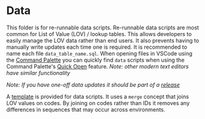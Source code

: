 # Data

This folder is for re-runnable data scripts. Re-runnable data scripts are most common for List of Value (LOV) / lookup tables. This allows developers to easily manage the LOV data rather than end users. It also prevents having to manually write updates each time one is required. It is recommended to name each file `data_table_name.sql`. When opening files in VSCode using the [Command Palette](https://code.visualstudio.com/docs/getstarted/tips-and-tricks#_quick-open) you can quickly find `data` scripts when using the Command Palette's [Quick Open](https://code.visualstudio.com/docs/getstarted/tips-and-tricks#_quick-open) feature. *Note: other modern text editors have similar functionality*

*Note: If you have one-off data updates it should be part of a [release](../release/)*

A [template](../templates/template_data.sql) is provided for data scripts. It uses a `merge` concept that joins LOV values on codes. By joining on codes rather than IDs it removes any differences in sequences that may occur across environments.

